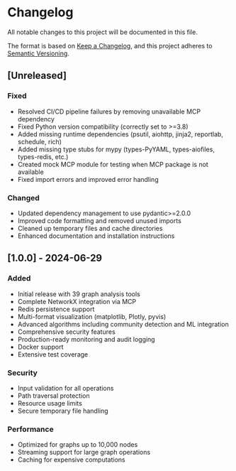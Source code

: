 # Changelog

All notable changes to this project will be documented in this file.

The format is based on [Keep a Changelog](https://keepachangelog.com/en/1.0.0/),
and this project adheres to [Semantic Versioning](https://semver.org/spec/v2.0.0.html).

## [Unreleased]

### Fixed
- Resolved CI/CD pipeline failures by removing unavailable MCP dependency
- Fixed Python version compatibility (correctly set to >=3.8)
- Added missing runtime dependencies (psutil, aiohttp, jinja2, reportlab, schedule, rich)
- Added missing type stubs for mypy (types-PyYAML, types-aiofiles, types-redis, etc.)
- Created mock MCP module for testing when MCP package is not available
- Fixed import errors and improved error handling

### Changed
- Updated dependency management to use pydantic>=2.0.0
- Improved code formatting and removed unused imports
- Cleaned up temporary files and cache directories
- Enhanced documentation and installation instructions

## [1.0.0] - 2024-06-29

### Added
- Initial release with 39 graph analysis tools
- Complete NetworkX integration via MCP
- Redis persistence support
- Multi-format visualization (matplotlib, Plotly, pyvis)
- Advanced algorithms including community detection and ML integration
- Comprehensive security features
- Production-ready monitoring and audit logging
- Docker support
- Extensive test coverage

### Security
- Input validation for all operations
- Path traversal protection
- Resource usage limits
- Secure temporary file handling

### Performance
- Optimized for graphs up to 10,000 nodes
- Streaming support for large graph operations
- Caching for expensive computations
